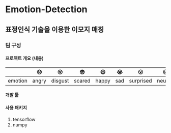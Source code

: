 # Emotion-Detection
## 표정인식 기술을 이용한 이모지 매칭
### 팀 구성

#### 프로젝트 개요 (내용)
| |:angry:|:dizzy_face:|:fearful:|:smile:|:sob:|:open_mouth:|:neutral_face:|
|----|----|----|----|----|----|----|----|
|emotion|angry|disgust|scared|happy|sad|surprised|neutral|

#### 개발 툴

#### 사용 패키지
1. tensorflow
2. numpy




